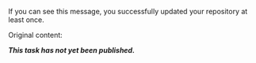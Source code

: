 If you can see this message, you successfully updated your repository at least once.

Original content:

_**This task has not yet been published.**_
